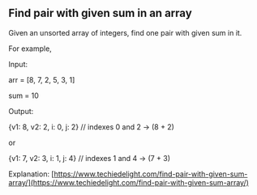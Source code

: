 ﻿## Find pair with given sum in an array
 
Given an unsorted array of integers, find one pair with given sum in it.

For example,

Input:
 
arr = [8, 7, 2, 5, 3, 1]

sum = 10


Output:

{v1: 8, v2: 2, i: 0, j: 2} // indexes 0 and 2 -> (8 + 2) 

or

{v1: 7, v2: 3, i: 1, j: 4} // indexes 1 and 4 -> (7 + 3)


Explanation: [https://www.techiedelight.com/find-pair-with-given-sum-array/](https://www.techiedelight.com/find-pair-with-given-sum-array/)

